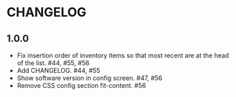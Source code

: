 # CHANGELOG

## 1.0.0

- Fix insertion order of inventory items so that most recent are at the head of the list. #44, #55, #56
- Add CHANGELOG. #44, #55
- Show software version in config screen. #47, #56
- Remove CSS config section fit-content. #56

